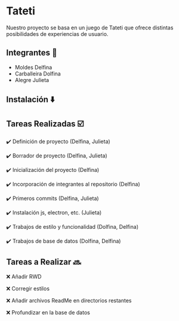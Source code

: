 # Tateti
Nuestro proyecto se basa en un juego de Tateti que ofrece distintas posibilidades de experiencias de usuario.

## Integrantes  👥
- Moldes Delfina
- Carballeira Dolfina
- Alegre Julieta

## Instalación ⬇️


## Tareas Realizadas ☑️
✔️ Definición de proyecto (Delfina, Julieta)

✔️ Borrador de proyecto (Delfina, Julieta)

✔️ Inicialización del proyecto (Delfina)

✔️ Incorporación de integrantes al repositorio (Delfina)

✔️ Primeros commits (Delfina, Julieta)

✔️ Instalación js, electron, etc. (Julieta)

✔️ Trabajos de estilo y funcionalidad (Dolfina, Delfina)

✔️ Trabajos de base de datos (Dolfina, Delfina)

## Tareas a Realizar 🔜
❌ Añadir RWD

❌ Corregir estilos

❌ Añadir archivos ReadMe en directorios restantes

❌ Profundizar en la base de datos

